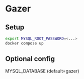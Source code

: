 # Gazer

## Setup
```bash
export MYSQL_ROOT_PASSWORD=<...>
docker compose up
```

## Optional config
MYSQL_DATABASE (default=gazer)
